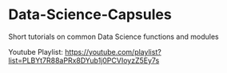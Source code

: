 # Data-Science-Capsules
Short tutorials on common Data Science functions and modules

Youtube Playlist: https://youtube.com/playlist?list=PLBYt7R88aPRx8DYub1j0PCVIoyzZ5Ey7s
